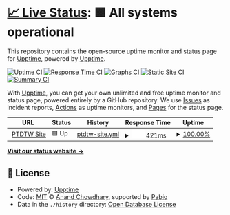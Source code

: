 # [📈 Live Status](https://upptime.github.io/upptime): <!--live status--> **🟩 All systems operational**

This repository contains the open-source uptime monitor and status page for [Upptime](https://upptime.js.org), powered by [Upptime](https://github.com/upptime/upptime).

[![Uptime CI](https://github.com/upptime/upptime/workflows/Uptime%20CI/badge.svg)](https://github.com/upptime/upptime/actions?query=workflow%3A%22Uptime+CI%22)
[![Response Time CI](https://github.com/upptime/upptime/workflows/Response%20Time%20CI/badge.svg)](https://github.com/upptime/upptime/actions?query=workflow%3A%22Response+Time+CI%22)
[![Graphs CI](https://github.com/upptime/upptime/workflows/Graphs%20CI/badge.svg)](https://github.com/upptime/upptime/actions?query=workflow%3A%22Graphs+CI%22)
[![Static Site CI](https://github.com/upptime/upptime/workflows/Static%20Site%20CI/badge.svg)](https://github.com/upptime/upptime/actions?query=workflow%3A%22Static+Site+CI%22)
[![Summary CI](https://github.com/upptime/upptime/workflows/Summary%20CI/badge.svg)](https://github.com/upptime/upptime/actions?query=workflow%3A%22Summary+CI%22)

With [Upptime](https://upptime.js.org), you can get your own unlimited and free uptime monitor and status page, powered entirely by a GitHub repository. We use [Issues](https://github.com/upptime/upptime/issues) as incident reports, [Actions](https://github.com/upptime/upptime/actions) as uptime monitors, and [Pages](https://upptime.github.io/upptime) for the status page.

<!--start: status pages-->
<!-- This summary is generated by Upptime (https://github.com/upptime/upptime) -->
<!-- Do not edit this manually, your changes will be overwritten -->
<!-- prettier-ignore -->
| URL | Status | History | Response Time | Uptime |
| --- | ------ | ------- | ------------- | ------ |
| <img alt="" src="https://icons.duckduckgo.com/ip3/ptdtw.fun.ico" height="13"> [PTDTW Site](https://ptdtw.fun) | 🟩 Up | [ptdtw-site.yml](https://github.com/kaobar00124/StatusPage/commits/HEAD/history/ptdtw-site.yml) | <details><summary><img alt="Response time graph" src="./graphs/ptdtw-site/response-time-week.png" height="20"> 421ms</summary><br><a href="https://upptime.github.io/upptime/history/ptdtw-site"><img alt="Response time 421" src="https://img.shields.io/endpoint?url=https%3A%2F%2Fraw.githubusercontent.com%2Fkaobar00124%2FStatusPage%2FHEAD%2Fapi%2Fptdtw-site%2Fresponse-time.json"></a><br><a href="https://upptime.github.io/upptime/history/ptdtw-site"><img alt="24-hour response time 421" src="https://img.shields.io/endpoint?url=https%3A%2F%2Fraw.githubusercontent.com%2Fkaobar00124%2FStatusPage%2FHEAD%2Fapi%2Fptdtw-site%2Fresponse-time-day.json"></a><br><a href="https://upptime.github.io/upptime/history/ptdtw-site"><img alt="7-day response time 421" src="https://img.shields.io/endpoint?url=https%3A%2F%2Fraw.githubusercontent.com%2Fkaobar00124%2FStatusPage%2FHEAD%2Fapi%2Fptdtw-site%2Fresponse-time-week.json"></a><br><a href="https://upptime.github.io/upptime/history/ptdtw-site"><img alt="30-day response time 421" src="https://img.shields.io/endpoint?url=https%3A%2F%2Fraw.githubusercontent.com%2Fkaobar00124%2FStatusPage%2FHEAD%2Fapi%2Fptdtw-site%2Fresponse-time-month.json"></a><br><a href="https://upptime.github.io/upptime/history/ptdtw-site"><img alt="1-year response time 421" src="https://img.shields.io/endpoint?url=https%3A%2F%2Fraw.githubusercontent.com%2Fkaobar00124%2FStatusPage%2FHEAD%2Fapi%2Fptdtw-site%2Fresponse-time-year.json"></a></details> | <details><summary><a href="https://upptime.github.io/upptime/history/ptdtw-site">100.00%</a></summary><a href="https://upptime.github.io/upptime/history/ptdtw-site"><img alt="All-time uptime 100.00%" src="https://img.shields.io/endpoint?url=https%3A%2F%2Fraw.githubusercontent.com%2Fkaobar00124%2FStatusPage%2FHEAD%2Fapi%2Fptdtw-site%2Fuptime.json"></a><br><a href="https://upptime.github.io/upptime/history/ptdtw-site"><img alt="24-hour uptime 100.00%" src="https://img.shields.io/endpoint?url=https%3A%2F%2Fraw.githubusercontent.com%2Fkaobar00124%2FStatusPage%2FHEAD%2Fapi%2Fptdtw-site%2Fuptime-day.json"></a><br><a href="https://upptime.github.io/upptime/history/ptdtw-site"><img alt="7-day uptime 100.00%" src="https://img.shields.io/endpoint?url=https%3A%2F%2Fraw.githubusercontent.com%2Fkaobar00124%2FStatusPage%2FHEAD%2Fapi%2Fptdtw-site%2Fuptime-week.json"></a><br><a href="https://upptime.github.io/upptime/history/ptdtw-site"><img alt="30-day uptime 100.00%" src="https://img.shields.io/endpoint?url=https%3A%2F%2Fraw.githubusercontent.com%2Fkaobar00124%2FStatusPage%2FHEAD%2Fapi%2Fptdtw-site%2Fuptime-month.json"></a><br><a href="https://upptime.github.io/upptime/history/ptdtw-site"><img alt="1-year uptime 100.00%" src="https://img.shields.io/endpoint?url=https%3A%2F%2Fraw.githubusercontent.com%2Fkaobar00124%2FStatusPage%2FHEAD%2Fapi%2Fptdtw-site%2Fuptime-year.json"></a></details>

<!--end: status pages-->

[**Visit our status website →**](https://upptime.github.io/upptime)

## 📄 License

- Powered by: [Upptime](https://github.com/upptime/upptime)
- Code: [MIT](./LICENSE) © [Anand Chowdhary](https://anandchowdhary.com), supported by [Pabio](https://pabio.com)
- Data in the `./history` directory: [Open Database License](https://opendatacommons.org/licenses/odbl/1-0/)
